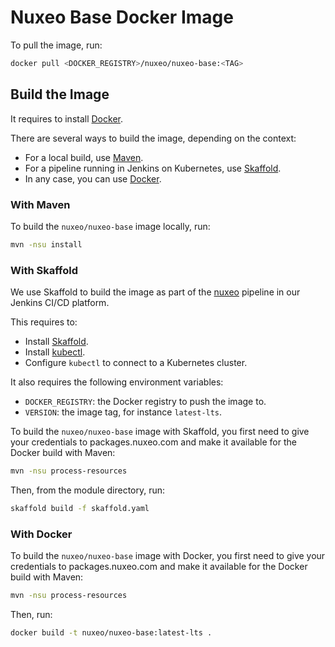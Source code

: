 # Nuxeo Base Docker Image

To pull the image, run:

```bash
docker pull <DOCKER_REGISTRY>/nuxeo/nuxeo-base:<TAG>
```

## Build the Image

It requires to install [Docker](https://docs.docker.com/install/).

There are several ways to build the image, depending on the context:

- For a local build, use [Maven](#with-maven).
- For a pipeline running in Jenkins on Kubernetes, use [Skaffold](#with-skaffold).
- In any case, you can use [Docker](#with-docker).

### With Maven

To build the `nuxeo/nuxeo-base` image locally, run:

```bash
mvn -nsu install
```

### With Skaffold

We use Skaffold to build the image as part of the [nuxeo](https://jenkins.platform.dev.nuxeo.com/job/nuxeo/job/lts/job/nuxeo/) pipeline in our Jenkins CI/CD platform.

This requires to:

- Install [Skaffold](https://skaffold.dev/docs/getting-started/#installing-skaffold).
- Install [kubectl](https://kubernetes.io/docs/tasks/tools/install-kubectl/).
- Configure `kubectl` to connect to a Kubernetes cluster.

It also requires the following environment variables:

- `DOCKER_REGISTRY`: the Docker registry to push the image to.
- `VERSION`: the image tag, for instance `latest-lts`.

To build the `nuxeo/nuxeo-base` image with Skaffold, you first need to give your credentials to packages.nuxeo.com and make it available for the Docker build with Maven:

```bash
mvn -nsu process-resources
```

Then, from the module directory, run:

```bash
skaffold build -f skaffold.yaml
```

### With Docker

To build the `nuxeo/nuxeo-base` image with Docker, you first need to give your credentials to packages.nuxeo.com and make it available for the Docker build with Maven:

```bash
mvn -nsu process-resources
```

Then, run:

```bash
docker build -t nuxeo/nuxeo-base:latest-lts .
```
